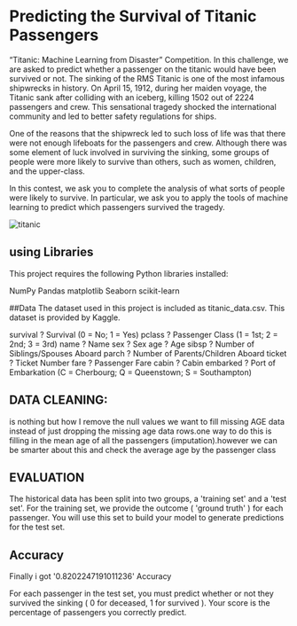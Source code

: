 # Predicting the Survival of Titanic Passengers

 “Titanic: Machine Learning from Disaster” Competition. In this challenge, we are asked to predict whether a passenger on the titanic would have been survived or not.
 The sinking of the RMS Titanic is one of the most infamous shipwrecks in history. On April 15, 1912, during her maiden voyage, the Titanic sank after colliding with an iceberg, killing 1502 out of 2224 passengers and crew. This sensational tragedy shocked the international community and led to better safety regulations for ships.

One of the reasons that the shipwreck led to such loss of life was that there were not enough lifeboats for the passengers and crew. Although there was some element of luck involved in surviving the sinking, some groups of people were more likely to survive than others, such as women, children, and the upper-class.

In this contest, we ask you to complete the analysis of what sorts of people were likely to survive. In particular, we ask you to apply the tools of machine learning to predict which passengers survived the tragedy.

![titanic](https://user-images.githubusercontent.com/53295619/67478334-73747b00-f679-11e9-8229-684ed323fc05.jpeg)


## using Libraries
This project requires the following Python libraries installed:

NumPy
Pandas
matplotlib
Seaborn
scikit-learn

##Data
The dataset used in this project is included as titanic_data.csv. This dataset is provided by Kaggle.

survival ? Survival (0 = No; 1 = Yes)
pclass ? Passenger Class (1 = 1st; 2 = 2nd; 3 = 3rd)
name ? Name
sex ? Sex
age ? Age
sibsp ? Number of Siblings/Spouses Aboard
parch ? Number of Parents/Children Aboard
ticket ? Ticket Number
fare ? Passenger Fare
cabin ? Cabin
embarked ? Port of Embarkation (C = Cherbourg; Q = Queenstown; S = Southampton)

## DATA CLEANING:
is nothing but how I remove the null values we want to fill missing AGE data instead of just dropping the missing age data rows.one way to do this is filling in the mean age of all the passengers (imputation).however we can be smarter about this and check the average age by the passenger class

## EVALUATION
The historical data has been split into two groups, a 'training set' and a 'test set'. For the training set, we provide the outcome ( 'ground truth' ) for each passenger. You will use this set to build your model to generate predictions for the test set.

## Accuracy
Finally i got '0.8202247191011236' Accuracy


For each passenger in the test set, you must predict whether or not they survived the sinking ( 0 for deceased, 1 for survived ). Your score is the percentage of passengers you correctly predict.
